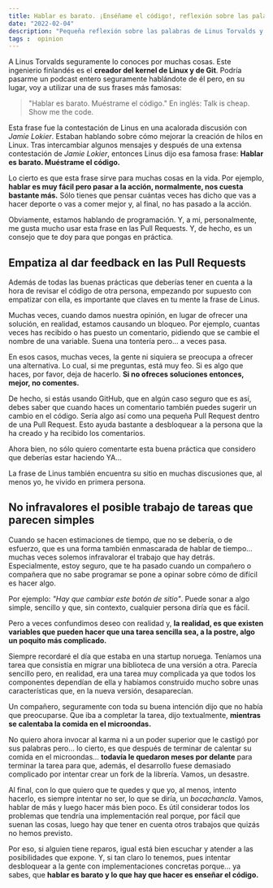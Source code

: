 ```yaml
---
title: Hablar es barato. ¡Enséñame el código!, reflexión sobre las palabras de Linus Torvalds
date: "2022-02-04"
description: "Pequeña reflexión sobre las palabras de Linus Torvalds y qué podemos aprender de ellas en programación."
tags :  opinion
---
```


A Linus Torvalds seguramente lo conoces por muchas cosas. Este ingenierio finlandés es el **creador del kernel de Linux y de Git**. Podría pasarme un podcast entero seguramente hablándote de él pero, en su lugar, voy a utilizar una de sus frases más famosas:

> "Hablar es barato. Muéstrame el código." En inglés: Talk is cheap. Show me the code.

Esta frase fue la contestación de Linus en una acalorada discusión con *Jamie Lokier*. Estaban hablando sobre cómo mejorar la creación de hilos en Linux. Tras intercambiar algunos mensajes y después de una extensa contestación de *Jamie Lokier*, entonces Linus dijo esa famosa frase: **Hablar es barato. Muéstrame el código.**

Lo cierto es que esta frase sirve para muchas cosas en la vida. Por ejemplo, **hablar es muy fácil pero pasar a la acción, normalmente, nos cuesta bastante más.** Sólo tienes que pensar cuántas veces has dicho que vas a hacer deporte o vas a comer mejor y, al final, no has pasado a la acción.

Obviamente, estamos hablando de programación. Y, a mi, personalmente, me gusta mucho usar esta frase en las Pull Requests. Y, de hecho, es un consejo que te doy para que pongas en práctica.

## Empatiza al dar feedback en las Pull Requests

Además de todas las buenas prácticas que deberías tener en cuenta a la hora de revisar el código de otra persona, empezando por supuesto con empatizar con ella, es importante que claves en tu mente la frase de Linus.

Muchas veces, cuando damos nuestra opinión, en lugar de ofrecer una solución, en realidad, estamos causando un bloqueo. Por ejemplo, cuantas veces has recibido o has puesto un comentario, pidiendo que se cambie el nombre de una variable. Suena una tontería pero... a veces pasa.

En esos casos, muchas veces, la gente ni siquiera se preocupa a ofrecer una alternativa. Lo cual, si me preguntas, está muy feo. Si es algo que haces, por favor, deja de hacerlo. **Si no ofreces soluciones entonces, mejor, no comentes.**

De hecho, si estás usando GitHub, que en algún caso seguro que es así, debes saber que cuando haces un comentario también puedes sugerir un cambio en el código. Sería algo así como una pequeña Pull Request dentro de una Pull Request. Esto ayuda bastante a desbloquear a la persona que la ha creado y ha recibido los comentarios.

Ahora bien, no sólo quiero comentarte esta buena práctica que considero que deberías estar haciendo YA...

La frase de Linus también encuentra su sitio en muchas discusiones que, al menos yo, he vivido en primera persona.

## No infravalores el posible trabajo de tareas que parecen simples

Cuando se hacen estimaciones de tiempo, que no se debería, o de esfuerzo, que es una forma también enmascarada de hablar de tiempo... muchas veces solemos infravalorar el trabajo que hay detrás. Especialmente, estoy seguro, que te ha pasado cuando un compañero o compañera que no sabe programar se pone a opinar sobre cómo de difícil es hacer algo.

Por ejemplo: *"Hay que cambiar este botón de sitio"*. Puede sonar a algo simple, sencillo y que, sin contexto, cualquier persona diría que es fácil.

Pero a veces confundimos deseo con realidad y, **la realidad, es que existen variables que pueden hacer que una tarea sencilla sea, a la postre, algo un poquito más complicado.**

Siempre recordaré el día que estaba en una startup noruega. Teníamos una tarea que consistía en migrar una biblioteca de una versión a otra. Parecía sencillo pero, en realidad, era una tarea muy complicada ya que todos los componentes dependían de ella y habíamos construido mucho sobre unas características que, en la nueva versión, desaparecían.

Un compañero, seguramente con toda su buena intención dijo que no había que preocuparse. Que iba a completar la tarea, dijo textualmente, **mientras se calentaba la comida en el microondas.**

No quiero ahora invocar al karma ni a un poder superior que le castigó por sus palabras pero... lo cierto, es que después de terminar de calentar su comida en el microondas... **todavía le quedaron meses por delante** para terminar la tarea para que, además, el desarrollo fuese demasiado complicado por intentar crear un fork de la librería. Vamos, un desastre.

Al final, con lo que quiero que te quedes y que yo, al menos, intento hacerlo, es siempre intentar no ser, lo que se diría, un *bocachancla*. Vamos, hablar de más y luego hacer más bien poco. Es útil considerar todos los problemas que tendría una implementación real porque, por fácil que suenan las cosas, luego hay que tener en cuenta otros trabajos que quizás no hemos previsto.

Por eso, si alguien tiene reparos, igual está bien escuchar y atender a las posibilidades que expone. Y, si tan claro lo tenemos, pues intentar desbloquear a la gente con implementaciones concretas porque... ya sabes, que **hablar es barato y lo que hay que hacer es enseñar el código.**
